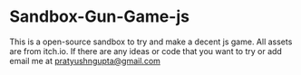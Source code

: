 # Sandbox-Gun-Game-js
This is a open-source sandbox to try and make a decent js game. All assets are from itch.io. If there are any ideas or code that you want to try or add email me at pratyushngupta@gmail.com 
